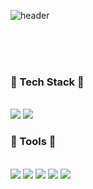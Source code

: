 ![header](https://capsule-render.vercel.app/api?type=rect&color=timeGradient&height=90&section=header&text=Brooklyn&fontSize=65&fontColor=ffffff&fontAlign=50)

</br>
</br>
</br>




### <!--<h3 align="center">--><b>💾 Tech Stack 💾</b></h3>
</br>
<!--<p align="center">-->
<img src="https://img.shields.io/badge/Android-3DDC84?style=flat-square&logo=Android&logoColor=white"/>
<img src="https://img.shields.io/badge/Kotlin-FF8C00?style=flat-square&logo=Kotlin&logoColor=7F52FF"/>
<!--</p>-->

### <b>🔨 Tools 🔨   </b></h3>

</br>
<img src="https://img.shields.io/badge/Android Studio-black?style=flat-square&logo=Android Studio&logoColor=white"/>
<img src="https://img.shields.io/badge/IntelliJ IDEA-black?style=flat-square&logo=IntelliJ IDEA&logoColor=E2D2D2"/>
<img src="https://img.shields.io/badge/VSCode-black?style=flat-square&logo=Visual Studio Code&logoColor=007ACC"/>
<img src="https://img.shields.io/badge/PostMan-black?style=flat-square&logo=Postman&logoColor=FF6C37"/>
<img src="https://img.shields.io/badge/Anaconda-black?style=flat-square&logo=Anaconda&logoColor=44A833"/>
